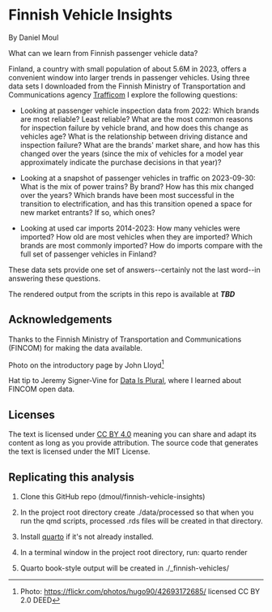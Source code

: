 # Finnish Vehicle Insights

By Daniel Moul

What can we learn from Finnish passenger vehicle data?

Finland, a country with small population of about 5.6M in 2023, offers a convenient window into larger trends in passenger vehicles. Using three data sets I downloaded from the Finnish Ministry of Transportation and Communications agency [Trafficom](https://traficom.fi/en) I explore the following questions:

* Looking at passenger vehicle inspection data from 2022: Which brands are most reliable? Least reliable? What are the most common reasons for inspection failure by vehicle brand, and how does this change as vehicles age? What is the relationship between driving distance and inspection failure? What are the brands' market share, and how has this changed over the years (since the mix of vehicles for a model year approximately indicate the purchase decisions in that year)?

* Looking at a snapshot of passenger vehicles in traffic on 2023-09-30: What is the mix of power trains? By brand? How has this mix changed over the years? Which brands have been most successful in the transition to electrification, and has this transition opened a space for new market entrants? If so, which ones?

* Looking at used car imports 2014-2023: How many vehicles were imported? How old are most vehicles when they are imported? Which brands are most commonly imported? How do imports compare with the full set of passenger vehicles in Finland?


These data sets provide one set of answers--certainly not the last word--in answering these questions.

The rendered output from the scripts in this repo is available at ***TBD***

## Acknowledgements

Thanks to the Finnish Ministry of Transportation and Communications (FINCOM) for making the data available.

Photo on the introductory page by John Lloyd[^readme-1]

[^readme-1]: Photo: <https://flickr.com/photos/hugo90/42693172685/> licensed CC BY 2.0 DEED

Hat tip to Jeremy Signer-Vine for [Data Is Plural](https://www.data-is-plural.com), where I learned about FINCOM open data.

## Licenses

The text is licensed under [CC BY 4.0](https://creativecommons.org/licenses/by/4.0/) meaning you can share and adapt its content as long as you provide attribution. The source code that generates the text is licensed under the MIT License.

## Replicating this analysis

1.  Clone this GitHub repo (dmoul/finnish-vehicle-insights)

2.  In the project root directory create ./data/processed so that when you run the qmd scripts, processed .rds files will be created in that directory.

3.  Install [quarto](https://quarto.org) if it's not already installed.

4.  In a terminal window in the project root directory, run: quarto render

5.  Quarto book-style output will be created in ./\_finnish-vehicles/
